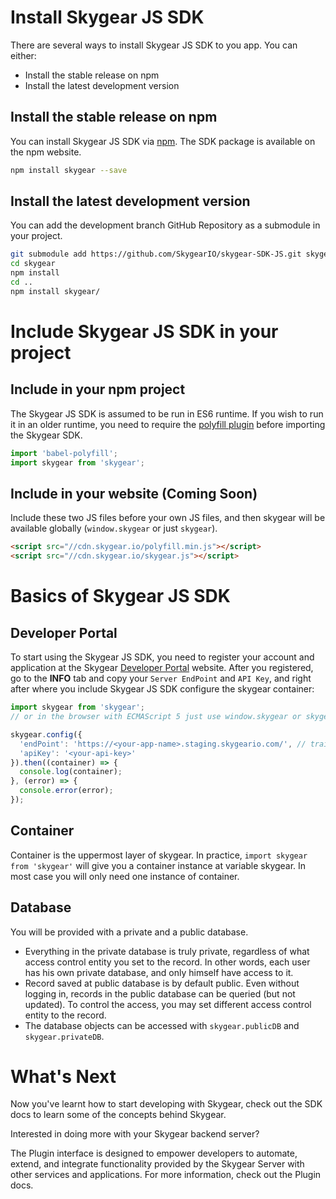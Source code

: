 <a name="install-js-sdk"></a>
# Install Skygear JS SDK

There are several ways to install Skygear JS SDK to you app. You can either:

- Install the stable release on npm
- Install the latest development version

## Install the stable release on npm

You can install Skygear JS SDK via [npm](https://www.npmjs.com/package/skygear).
The SDK package is available on the npm website.

``` bash
npm install skygear --save
```

## Install the latest development version

You can add the development branch GitHub Repository as a submodule in your project.

``` bash
git submodule add https://github.com/SkygearIO/skygear-SDK-JS.git skygear
cd skygear
npm install
cd ..
npm install skygear/
```

<a name="include-js-sdk"></a>
# Include Skygear JS SDK in your project

## Include in your npm project

The Skygear JS SDK is assumed to be run in ES6 runtime. If you wish to run it in
an older runtime, you need to require the [polyfill plugin](https://babeljs.io/docs/usage/polyfill/)
before importing the Skygear SDK.

``` javascript
import 'babel-polyfill';
import skygear from 'skygear';
```

## Include in your website (**Coming Soon**)

Include these two JS files before your own JS files, and then skygear will be
available globally (`window.skygear` or just `skygear`).

``` html
<script src="//cdn.skygear.io/polyfill.min.js"></script>
<script src="//cdn.skygear.io/skygear.js"></script>
```

<a name="intro-portal"></a>
# Basics of Skygear JS SDK

## Developer Portal

To start using the Skygear JS SDK, you need to register your account and
application at the Skygear [Developer Portal](https://portal-staging.skygear.io)
website. After you registered, go to the **INFO** tab and copy your
`Server EndPoint` and `API Key`, and right after where you include Skygear JS
SDK configure the skygear container:

``` javascript
import skygear from 'skygear';
// or in the browser with ECMAScript 5 just use window.skygear or skygear

skygear.config({
  'endPoint': 'https://<your-app-name>.staging.skygeario.com/', // trailing slash is required
  'apiKey': '<your-api-key>'
}).then((container) => {
  console.log(container);
}, (error) => {
  console.error(error);
});
```

## Container

Container is the uppermost layer of skygear. In practice,
`import skygear from 'skygear'` will give you a container instance at variable
skygear. In most case you will only need one instance of container.

## Database

You will be provided with a private and a public database.

- Everything in the private database is truly private, regardless of what access
control entity you set to the record. In other words, each user has his own
private database, and only himself have access to it.
- Record saved at public database is by default public. Even without
logging in, records in the public database can be queried (but not updated).
To control the access, you may set different access control entity to the record.
- The database objects can be accessed with `skygear.publicDB` and
`skygear.privateDB`.

<a name="whats-next"></a>
# What's Next

Now you've learnt how to start developing with Skygear, check out the SDK docs to learn some of the concepts behind Skygear.

Interested in doing more with your Skygear backend server?

The Plugin interface is designed to empower developers to automate, extend, and integrate functionality provided by the Skygear Server with other services and applications. For more information, check out the Plugin docs.
